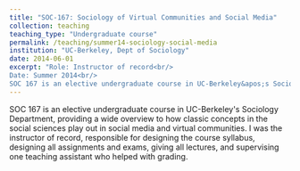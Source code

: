 ```yaml
---
title: "SOC-167: Sociology of Virtual Communities and Social Media"
collection: teaching
teaching_type: "Undergraduate course"
permalink: /teaching/summer14-sociology-social-media
institution: "UC-Berkeley, Dept of Sociology"
date: 2014-06-01
excerpt: "Role: Instructor of record<br/>
Date: Summer 2014<br/>
SOC 167 is an elective undergraduate course in UC-Berkeley&apos;s Sociology Department, providing a wide overview to how classic concepts in the social sciences play out in social media and virtual communities"
---
```


SOC 167 is an elective undergraduate course in UC-Berkeley&apos;s Sociology Department, providing a wide overview to how classic concepts in the social sciences play out in social media and virtual communities. I was the instructor of record, responsible for designing the course syllabus, designing all assignments and exams, giving all lectures, and supervising one teaching assistant who helped with grading. 
